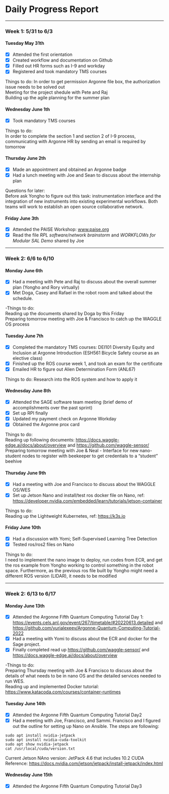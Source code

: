 # Daily Progress Report
----------------------------------------------
### Week 1: 5/31 to 6/3 ###
#### Tuesday May 31th ####

- [x] Attended the first orientation
- [x] Created workflow and documentation on Github
- [x] Filled out HR forms such as I-9 and workday
- [x] Registered and took mandatory TMS courses

Things to do:
In order to get permission Argonne file box, the authorization issue needs to be solved out  
Meeting for the project shedule with Pete and Raj  
Building up the agile planning for the summer plan

#### Wednesday June 1th ####
- [x] Took mandatory TMS courses  

Things to do:  
In order to complete the section 1 and section 2 of I-9 process, communicating with Argonne HR by sending an email is required by tomorrow  

#### Thursday June 2th ####
- [x] Made an appointment and obtained an Argonne badge
- [x] Had a lunch meeting with Joe and Sean to discuss about the internship plan  

Questions for later:  
Before ask Yongho to figure out this task: instrumentation interface and the integration of new instruments into existing experimental workflows. Both teams will work to establish an open source collaborative network.

#### Friday June 3th ####
- [x] Attended the PAISE Workshop: www.paise.org
- [x] Read the file *RPL software/network brainstorm* and *WORKFLOWs for Modular SAL Demo* shared by Joe  

----------------------------------------------
### Week 2: 6/6 to 6/10 ###
#### Monday June 6th ####
- [x] Had a meeting with Pete and Raj to discuss about the overall summer plan (Yongho and Rory virtually)
- [x] Met Doga, Casey and Rafael in the robot room and talked about the schedule.  

-Things to do:  
Reading up the documents shared by Doga by this Friday  
Preparing tomorrow meeting with Joe & Francisco to catch up the WAGGLE OS process

#### Tuesday June 7th ####

- [x] Completed the mandatory TMS courses: DEI101 Diversity Equity and Inclusion at Argonne Introduction (ESH561 Bicycle Safety course as an elective class)
- [x] Finished up the ROS course week 1, and took an exam for the certificate
- [x] Emailed HR to figure out Alien Determination Form (ANL67)

Things to do:
Research into the ROS system and how to apply it  

#### Wednesday June 8th ####

- [x] Attended the SAGE software team meeting (brief demo of accomplishments over the past sprint)
- [x] Set up RPI finally
- [x] Updated my payment check on Argonne Workday
- [x] Obtained the Argonne prox card

Things to do:  
Reading up following documents: https://docs.waggle-edge.ai/docs/about/overview and https://github.com/waggle-sensor/  
Preparing tomorrow meeting with Joe & Neal - Interface for new nano-student nodes to register with beekeeper to get credentials to a “student” beehive

#### Thursday June 9th ####

- [x] Had a meeting with Joe and Francisco to discuss about the WAGGLE OS/WES
- [x] Set up Jetson Nano and install/test ros docker file on Nano, ref: https://developer.nvidia.com/embedded/learn/tutorials/jetson-container

Things to do:  
Reading up the Lightweight Kubernetes, ref: https://k3s.io

#### Friday June 10th ####

- [x] Had a discussion with Yomi; Self-Supervised Learning Tree Detection
- [x] Tested ros/ros2 files on Nano

Things to do:  
I need to implement the nano image to deploy, run codes from ECR, and get the ros example from Yongho working to control something in the robot space. Furthermore, as the previous ros file built by Yongho might need a different ROS version (LIDAR), it needs to be modified  

----------------------------------------------
### Week 2: 6/13 to 6/17 ###
#### Monday June 13th ####
- [x] Attended the Argonne Fifth Quantum Computing Tutorial Day 1: https://events.cels.anl.gov/event/267/timetable/#20220613.detailed and https://github.com/yurialexeev/Argonne-Quantum-Computing-Tutorial-2022
- [x] Had a meeting with Yomi to discuss about the ECR and docker for the Sage project.
- [x] Finally completed read up https://github.com/waggle-sensor/ and https://docs.waggle-edge.ai/docs/about/overview

-Things to do:  
Preparing Thursday meeting with Joe & Francisco to discuss about the details of what needs to be in nano OS and the detailed services needed to run WES.   
Reading up and implemented Docker tutorial: https://www.katacoda.com/courses/container-runtimes

#### Tuesday June 14th ####

- [x] Attended the Argonne Fifth Quantum Computing Tutorial Day2
- [x] Had a meeting with Joe, Francisco, and Sammi. Francisco and I figured out the outline for setting up Nano on Ansible. The steps are following:  

```sudo apt install nvidia-jetpack```  
```sudo apt install nvidia-cuda-toolkit```  
```sudo apt show nvidia-jetpack```  
```cat /usr/local/cuda/version.txt```  

Current Jetson NAno version: JetPack 4.6 that includes 10.2 CUDA  
Reference: https://docs.nvidia.com/jetson/jetpack/install-jetpack/index.html

#### Wednesday June 15th ####

- [x] Attended the Argonne Fifth Quantum Computing Tutorial Day3

